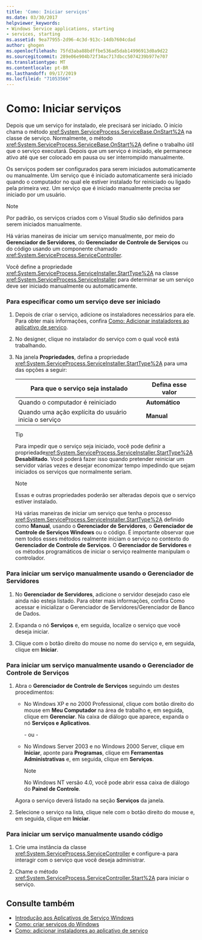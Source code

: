```yaml
---
title: 'Como: Iniciar serviços'
ms.date: 03/30/2017
helpviewer_keywords:
- Windows Service applications, starting
- services, starting
ms.assetid: 9ea77955-2d96-4c3d-913c-14db7604cdad
author: ghogen
ms.openlocfilehash: 75fd3aba88bdffbe536ad5dab14996913d0a9d22
ms.sourcegitcommit: 289e06e904b72f34ac717dbcc5074239b977e707
ms.translationtype: MT
ms.contentlocale: pt-BR
ms.lasthandoff: 09/17/2019
ms.locfileid: "71053566"
---
```

# <a name="how-to-start-services"></a>Como: Iniciar serviços

Depois que um serviço for instalado, ele precisará ser iniciado. O início chama o método <xref:System.ServiceProcess.ServiceBase.OnStart%2A> na classe de serviço. Normalmente, o método <xref:System.ServiceProcess.ServiceBase.OnStart%2A> define o trabalho útil que o serviço executará. Depois que um serviço é iniciado, ele permanece ativo até que ser colocado em pausa ou ser interrompido manualmente.

Os serviços podem ser configurados para serem iniciados automaticamente ou manualmente. Um serviço que é iniciado automaticamente será iniciado quando o computador no qual ele estiver instalado for reiniciado ou ligado pela primeira vez. Um serviço que é iniciado manualmente precisa ser iniciado por um usuário.

> [!NOTE]
> Por padrão, os serviços criados com o Visual Studio são definidos para serem iniciados manualmente.

Há várias maneiras de iniciar um serviço manualmente, por meio do **Gerenciador de Servidores**, do **Gerenciador de Controle de Serviços** ou do código usando um componente chamado <xref:System.ServiceProcess.ServiceController>.

Você define a propriedade <xref:System.ServiceProcess.ServiceInstaller.StartType%2A> na classe <xref:System.ServiceProcess.ServiceInstaller> para determinar se um serviço deve ser iniciado manualmente ou automaticamente.

### <a name="to-specify-how-a-service-should-start"></a>Para especificar como um serviço deve ser iniciado

1. Depois de criar o serviço, adicione os instaladores necessários para ele. Para obter mais informações, confira [Como: Adicionar instaladores ao aplicativo de serviço](how-to-add-installers-to-your-service-application.md).

2. No designer, clique no instalador do serviço com o qual você está trabalhando.

3. Na janela **Propriedades**, defina a propriedade <xref:System.ServiceProcess.ServiceInstaller.StartType%2A> para uma das opções a seguir:

    |Para que o serviço seja instalado|Defina esse valor|
    |----------------------------------|--------------------|
    |Quando o computador é reiniciado|**Automático**|
    |Quando uma ação explícita do usuário inicia o serviço|**Manual**|

    > [!TIP]
    > Para impedir que o serviço seja iniciado, você pode definir a propriedade<xref:System.ServiceProcess.ServiceInstaller.StartType%2A> **Desabilitado**. Você poderá fazer isso quando pretender reiniciar um servidor várias vezes e desejar economizar tempo impedindo que sejam iniciados os serviços que normalmente seriam.

    > [!NOTE]
    > Essas e outras propriedades poderão ser alteradas depois que o serviço estiver instalado.

    Há várias maneiras de iniciar um serviço que tenha o processo <xref:System.ServiceProcess.ServiceInstaller.StartType%2A> definido como **Manual**, usando o **Gerenciador de Servidores**, o **Gerenciador de Controle de Serviços Windows** ou o código. É importante observar que nem todos esses métodos realmente iniciam o serviço no contexto do **Gerenciador de Controle de Serviços**. O **Gerenciador de Servidores** e os métodos programáticos de iniciar o serviço realmente manipulam o controlador.

### <a name="to-manually-start-a-service-from-server-explorer"></a>Para iniciar um serviço manualmente usando o Gerenciador de Servidores

1. No **Gerenciador de Servidores**, adicione o servidor desejado caso ele ainda não esteja listado. Para obter mais informações, confira Como acessar e inicializar o Gerenciador de Servidores/Gerenciador de Banco de Dados.

2. Expanda o nó **Serviços** e, em seguida, localize o serviço que você deseja iniciar.

3. Clique com o botão direito do mouse no nome do serviço e, em seguida, clique em **Iniciar**.

### <a name="to-manually-start-a-service-from-services-control-manager"></a>Para iniciar um serviço manualmente usando o Gerenciador de Controle de Serviços

1. Abra o **Gerenciador de Controle de Serviços** seguindo um destes procedimentos:

    - No Windows XP e no 2000 Professional, clique com botão direito do mouse em **Meu Computador** na área de trabalho e, em seguida, clique em **Gerenciar**. Na caixa de diálogo que aparece, expanda o nó **Serviços e Aplicativos**.

      \- ou -

    - No Windows Server 2003 e no Windows 2000 Server, clique em **Iniciar**, aponte para **Programas**, clique em **Ferramentas Administrativas** e, em seguida, clique em **Serviços**.

      > [!NOTE]
      > No Windows NT versão 4.0, você pode abrir essa caixa de diálogo do **Painel de Controle**.

    Agora o serviço deverá listado na seção **Serviços** da janela.

2. Selecione o serviço na lista, clique nele com o botão direito do mouse e, em seguida, clique em **Iniciar**.

### <a name="to-manually-start-a-service-from-code"></a>Para iniciar um serviço manualmente usando código

1. Crie uma instância da classe <xref:System.ServiceProcess.ServiceController> e configure-a para interagir com o serviço que você deseja administrar.

2. Chame o método <xref:System.ServiceProcess.ServiceController.Start%2A> para iniciar o serviço.

## <a name="see-also"></a>Consulte também

- [Introdução aos Aplicativos de Serviço Windows](introduction-to-windows-service-applications.md)
- [Como: criar serviços do Windows](how-to-create-windows-services.md)
- [Como: adicionar instaladores ao aplicativo de serviço](how-to-add-installers-to-your-service-application.md)
